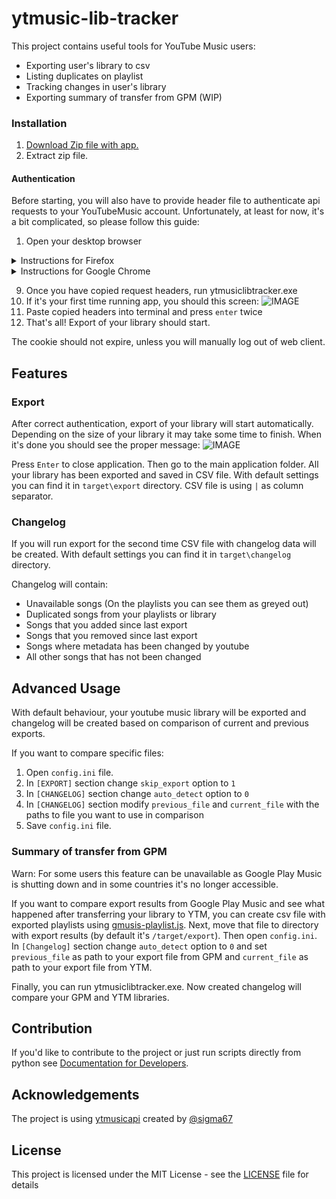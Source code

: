 # ytmusic-lib-tracker 

This project contains useful tools for YouTube Music users:

  * Exporting user's library to csv
  * Listing duplicates on playlist  
  * Tracking changes in user's library
  * Exporting summary of transfer from GPM (WIP)

### Installation

1. [Download Zip file with app.](https://github.com/czifumasa/ytmusic-lib-tracker/releases/latest/download/ytmlt.zip)
1. Extract zip file.

#### Authentication

Before starting, you will also have to provide header file to authenticate api requests to your YouTubeMusic account.
Unfortunately, at least for now, it's a bit complicated, so please follow this guide:

1. Open your desktop browser
<details>
 <summary>Instructions for Firefox</summary>

2. Go to [music.youtube.com](https://music.youtube.com)
3. Login to your youtube account
4. Open developer tools by pressing 'F12' or 'Ctrl-Shift-I'  and select the 'Network' tab
5. Click on Home panel in youtube music
6. In developer tools you should see new requests. Type '/browse' to filter.
7. Check if filtered request looks like this: Status 200, Method POST, Domain music.youtube.com
8. Copy the request headers (right click on filtered request > copy > copy request headers)
<details>
<summary>You can also watch this gif to make sure you are copying request headers correctly</summary>

![GIF](https://raw.githubusercontent.com/czifumasa/ytmusic-lib-tracker/cx_freeze/docs/assets/images/how_to_copy_headers_firefox.gif)
</details> 
</details>
<details>
 <summary>Instructions for Google Chrome</summary>

2. Go to [music.youtube.com](https://music.youtube.com)
3. Login to your youtube account
4. Open developer tools by pressing 'F12' or 'Ctrl-Shift-I'  and select the 'Network' tab
5. Click on Home panel in youtube music
6. In developer tools you should see new requests. Type '/browse' to filter.
7. Check if filtered request looks like this: Status 200, Method POST, Domain music.youtube.com
8. Click on the Name of any matching request. In the `Headers` tab, scroll to the section `Request headers` and copy everything starting from `accept: */*` to the end of the section
</details>

9. Once you have copied request headers, run ytmusiclibtracker.exe
10. If it's your first time running app, you should this screen:
![IMAGE](https://raw.githubusercontent.com/czifumasa/ytmusic-lib-tracker/cx_freeze/docs/assets/images/welcome_message.JPG) 
11. Paste copied headers into terminal and press `enter` twice
12. That's all! Export of your library should start.



The cookie should not expire, unless you will manually log out of web client.
## Features                                                                                                         
 
### Export 
After correct authentication, export of your library will start automatically. 
Depending on the size of your library it may take some time to finish.
When it's done you should see the proper message:
![IMAGE](https://raw.githubusercontent.com/czifumasa/ytmusic-lib-tracker/cx_freeze/docs/assets/images/end_message.JPG) 

Press `Enter` to close application. Then go to the main application folder.
All your library has been exported and saved in CSV file. 
With default settings you can find it in `target\export` directory. 
CSV file is using `|` as column separator. 

### Changelog 
If you will run export for the second time CSV file with changelog data will be created. 
With default settings you can find it in `target\changelog` directory.

Changelog will contain:

* Unavailable songs (On the playlists you can see them as greyed out) 
* Duplicated songs from your playlists or library 
* Songs that you added since last export
* Songs that you removed since last export
* Songs where metadata has been changed by youtube
* All other songs that has not been changed

## Advanced Usage
With default behaviour, your youtube music library will be exported and changelog will be created based on comparison of current and previous exports.

If you want to compare specific files: 
1. Open `config.ini` file.
2. In `[EXPORT]` section change `skip_export` option to `1`
3. In `[CHANGELOG]` section change `auto_detect` option to `0` 
4. In `[CHANGELOG]` section modify `previous_file` and `current_file` with the paths to file you want to use in comparison
5. Save `config.ini` file.

### Summary of transfer from GPM
Warn: For some users this feature can be unavailable as Google Play Music is shutting down and in some countries it's no longer accessible.

If you want to compare export results from Google Play Music and see what happened after transferring your library to YTM,
you can create csv file with exported playlists using [gmusis-playlist.js](https://github.com/soulfx/gmusic-playlist.js).
Next, move that file to directory with export results (by default it's `/target/export`). 
Then open `config.ini`. In `[Changelog]` section change `auto_detect` option to `0` and set `previous_file` as path to your export file from GPM
and `current_file` as path to your export file from YTM.
  
Finally, you can run ytmusiclibtracker.exe. Now created changelog will compare your GPM and YTM libraries.

## Contribution

If you'd like to contribute to the project or just run scripts directly from python see 
[Documentation for Developers](https://github.com/czifumasa/ytmusic-lib-tracker/blob/cx_freeze/docs/README.md).

## Acknowledgements

The project is using [ytmusicapi](https://github.com/sigma67/ytmusicapi) created by [@sigma67](https://github.com/sigma67)

## License

This project is licensed under the MIT License - see the [LICENSE](LICENSE) file for details


